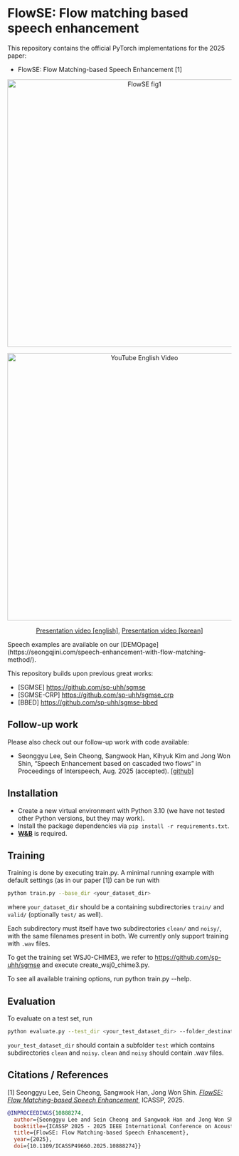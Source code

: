 # FlowSE: Flow matching based speech enhancement
This repository contains the official PyTorch implementations for the 2025 paper:
* FlowSE: Flow Matching-based Speech Enhancement [1]



<p align="center">
  <a href="https://ieeexplore.ieee.org/document/10888274" target="_blank">
    <img src="https://seongqjini.com/wp-content/uploads/2025/02/Flowse_ani.gif" alt="FlowSE fig1" width="600"/>
  </a>
  
</p>
<p align="center">  
   <a href="https://youtu.be/sjYstc5ss-g?si=h7CSjjvYb3BwdT2f" target="_blank">
    <img src="https://img.youtube.com/vi/sjYstc5ss-g/0.jpg" width="600" alt="YouTube English Video"/>
  </a>
  <p align="center">
  <a href="https://youtu.be/sjYstc5ss-g?si=3yEjGvfJ4RdgKfuh">Presentation video [english]</a>, <a href="https://youtu.be/PI4qyd4YDJk?si=xhrrJ-MoRSewkQ36"> Presentation video [korean] </a>
  </a>
  </p>
</p>
Speech examples are available on our [DEMOpage](https://seongqjini.com/speech-enhancement-with-flow-matching-method/).







This repository builds upon previous great works:
* [SGMSE] https://github.com/sp-uhh/sgmse  
* [SGMSE-CRP] https://github.com/sp-uhh/sgmse_crp
* [BBED]  https://github.com/sp-uhh/sgmse-bbed

## Follow-up work
Please also check out our follow-up work with code available:

* Seonggyu Lee, Sein Cheong, Sangwook Han, Kihyuk Kim and Jong Won Shin, “Speech Enhancement based on cascaded two flows” in Proceedings of Interspeech, Aug. 2025 (accepted). [[github]](https://github.com/seongq/cascadingtwoflowmatching)

## Installation
* Create a new virtual environment with Python 3.10 (we have not tested other Python versions, but they may work).
* Install the package dependencies via ```pip install -r requirements.txt```.
* [**W&B**](https://wandb.ai/) is required.


## Training
Training is done by executing train.py. A minimal running example with default settings (as in our paper [1]) can be run with

```bash
python train.py --base_dir <your_dataset_dir>
```
where `your_dataset_dir` should be a containing subdirectories `train/` and `valid/` (optionally `test/` as well). 

Each subdirectory must itself have two subdirectories `clean/` and `noisy/`, with the same filenames present in both. We currently only support training with `.wav` files.

To get the training set WSJ0-CHIME3, we refer to https://github.com/sp-uhh/sgmse and execute create_wsj0_chime3.py.

To see all available training options, run python train.py --help. 

## Evaluation
  To evaluate on a test set, run


  ```bash
  python evaluate.py --test_dir <your_test_dataset_dir> --folder_destination <your_enh_result_save_dir> --ckpt <path_to_model_checkpoint> --N <num_of_time_steps>
  ```

`your_test_dataset_dir` should contain a subfolder `test` which contains subdirectories `clean` and `noisy`. `clean` and `noisy` should contain .wav files.
## Citations / References
[1] Seonggyu Lee, Sein Cheong, Sangwook Han, Jong Won Shin. 
[*FlowSE: Flow Matching-based Speech Enhancement*](https://ieeexplore.ieee.org/document/10888274), ICASSP, 2025.

``` bib
@INPROCEEDINGS{10888274,
  author={Seonggyu Lee and Sein Cheong and Sangwook Han and Jong Won Shin},
  booktitle={ICASSP 2025 - 2025 IEEE International Conference on Acoustics, Speech and Signal Processing (ICASSP)}, 
  title={FlowSE: Flow Matching-based Speech Enhancement}, 
  year={2025},
  doi={10.1109/ICASSP49660.2025.10888274}}

```


<!-- Continuous Normalizing Flow (CNF) is a method transforming a simple distribution $p(x)$ to a complex distribution $q(x)$.  

CNF is described by Oridinary Differential Equations (ODEs):  

$$ \frac{d \phi_t(x_0)}{dt} = v(t,\phi_t(x_0)), \phi_0(x_0)=x_0, x_0\sim p(\cdot) $$  

In the above ODE, a function $\phi_t$ called flow is desired such that the stochastic process $x_t=\phi_t(x_0)$ has a marginal distribution $p_t(\cdot)$ such that $p_1(\cdot ) = q(\cdot)$.   
In the above equation, although the condition that $\phi_0(x_0)$ follows $p$ is imposed (inital value problem), by chain rule replacing $t$ with $1-t$, CNF is can be desribed as:  

$$\frac{d\phi_t(x_1)}{dt} = v_t(t,\phi_t(x_1)), \phi_1(x_1)=x_1, x_1 \sim p(\cdot)$$  

It means that it does not matter that the simpled distribution is located at which time point.
Demo page: https://seongqjini.com/speech-enhancement-with-flow-matching-method/ -->


